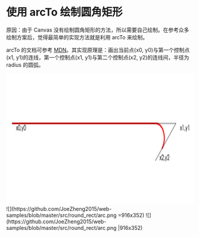 # 使用 arcTo 绘制圆角矩形

原因：由于 Canvas 没有绘制圆角矩形的方法，所以需要自己绘制。在参考众多绘制方案后，觉得最简单的实现方法就是利用 arcTo 来绘制。

arcTo 的文档可参考 [MDN](https://developer.mozilla.org/en-US/docs/Web/API/CanvasRenderingContext2D/arcTo)。其实现原理是：画出当前点(x0, y0)与第一个控制点(x1, y1)的连线，第一个控制点(x1, y1)与第二个控制点(x2, y2)的连线间，半径为 radius 的圆弧。

<img src="arc.png" alt="arc" width="916" height="352">
![](https://github.com/JoeZheng2015/web-samples/blob/master/src/round_rect/arc.png =916x352)
![](https://github.com/JoeZheng2015/web-samples/blob/master/src/round_rect/arc.png |916x352)